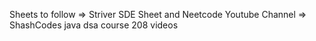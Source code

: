Sheets to follow => Striver SDE Sheet and Neetcode
Youtube Channel => ShashCodes java dsa course 208 videos